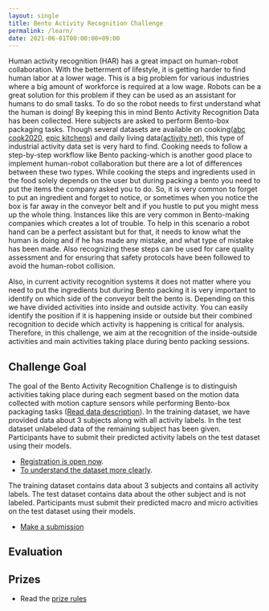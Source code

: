 ```yaml
---
layout: single
title: Bento Activity Recognition Challenge
permalink: /learn/
date: 2021-06-01T00:00:00+09:00
---
```


Human activity recognition (HAR) has a great impact on human-robot collaboration. With the betterment of lifestyle, it is getting harder to find human labor at a lower wage. This is a big problem for various industries where a big amount of workforce is required at a low wage. Robots can be a great solution for this problem if they can be used as an assistant for humans to do small tasks. To do so the robot needs to first understand what the human is doing! By keeping this in mind Bento Activity Recognition Data has been collected. Here subjects are asked to perform Bento-box packaging tasks. Though several datasets are available on cooking([abc cook2020](https://abc-research.github.io/cook2020/), [epic kitchens](https://epic-kitchens.github.io/2021)) and daily living data([activity net](http://activity-net.org/index.html)), this type of industrial activity data set is very hard to find. Cooking needs to follow a step-by-step workflow like Bento packing-which is another good place to implement human-robot collaboration but there are a lot of differences between these two types. While cooking the steps and ingredients used in the food solely depends on the user but during packing a bento you need to put the items the company asked you to do. So, it is very common to forget to put an ingredient and forget to notice, or sometimes when you notice the box is far away in the conveyor belt and if you hustle to put you might mess up the whole thing. Instances like this are very common in Bento-making companies which creates a lot of trouble. To help in this scenario a robot hand can be a perfect assistant but for that, it needs to know what the human is doing and if he has made any mistake, and what type of mistake has been made. Also recognizing these steps can be used for care quality assessment and for ensuring that safety protocols have been followed to avoid the human-robot collision.

Also, in current activity recognition systems it does not matter where you need to put the ingredients but during Bento packing it is very important to identify on which side of the conveyor belt the bento is. Depending on this we have divided activities into inside and outside activity. You can easily identify the position if it is happening inside or outside but their combined recognition to decide which activity is happening is critical for analysis. Therefore, in this challenge, we aim at the recognition of the inside-outside activities and main activities taking place during bento packing sessions.

## Challenge Goal
The goal of the Bento Activity Recognition Challenge is to distinguish activities taking place during each segment based on the motion data collected with motion capture sensors while performing Bento-box packaging tasks ([Read data description](/bento2021/data/)). In the training dataset, we have provided data about 3 subjects along with all activity labels. In the test dataset unlabeled data of the remaining subject has been given. Participants have to submit their predicted activity labels on the test dataset using their models.

- [Registration is open now](/bento2021/registration/).
- [To understand the dataset more clearly](/bento2021/data/).

The training dataset contains data about 3 subjects and contains all activity labels.
The test dataset contains data about the other subject and is not labeled.
Participants must submit their predicted macro and micro activities on the test dataset using their models.

- [Make a submission](/bento2021/submit/)

## Evaluation
<!--
Submissions will be evaluated by the average of the accuracy of macro activity classification (ma) and the average accuracy of micro-activity classification (mi). That is (ma+mi)/2.

The average accuracy of micro-activity classification is based on the multi-label accuracy formula. The accuracy of one sample is given by the number of correct labels predicted divided by the number of total true and predicted labels (cardinality of the union). 
-->

## Prizes
<!--
The winner of the challenge will be invited to a visit to our laboratory installations in Kitakyushu, Japan with travel costs supported.
-->
- Read the [prize rules](/bento2021/prize_rules/)
